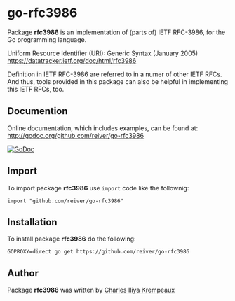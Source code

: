 # go-rfc3986

Package **rfc3986** is an implementation of (parts of) IETF RFC-3986, for the Go programming language.

Uniform Resource Identifier (URI): Generic Syntax (January 2005)  
https://datatracker.ietf.org/doc/html/rfc3986

Definition in IETF RFC-3986 are referred to in a numer of other IETF RFCs.
And thus, tools provided in this package can also be helpful in implementing this IETF RFCs, too.

## Documention

Online documentation, which includes examples, can be found at: http://godoc.org/github.com/reiver/go-rfc3986

[![GoDoc](https://godoc.org/github.com/reiver/go-rfc3986?status.svg)](https://godoc.org/github.com/reiver/go-rfc3986)

## Import

To import package **rfc3986** use `import` code like the follownig:
```
import "github.com/reiver/go-rfc3986"
```

## Installation

To install package **rfc3986** do the following:
```
GOPROXY=direct go get https://github.com/reiver/go-rfc3986
```

## Author

Package **rfc3986** was written by [Charles Iliya Krempeaux](http://reiver.link)
